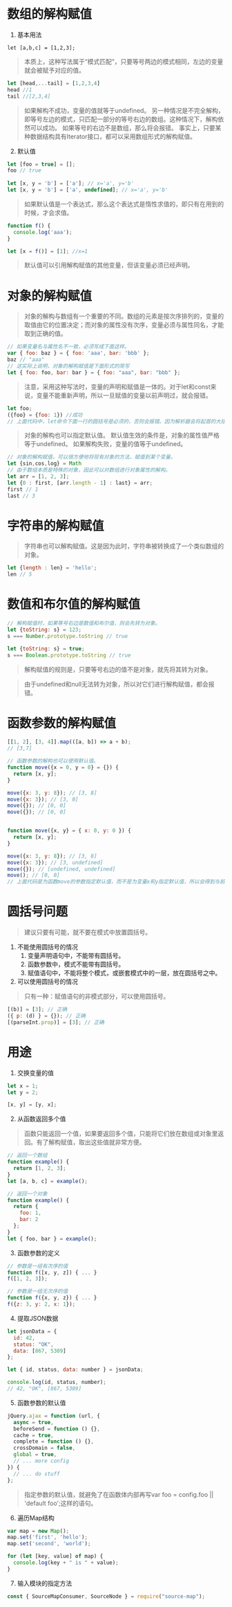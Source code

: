 # 数组的解构赋值
1. 基本用法

`let [a,b,c] = [1,2,3];`
> 本质上，这种写法属于“模式匹配”，只要等号两边的模式相同，左边的变量就会被赋予对应的值。
```javascript
let [head,...tail] = [1,2,3,4]
head //1
tail //[2,3,4]
```
> 如果解构不成功，变量的值就等于undefined。
> 另一种情况是不完全解构，即等号左边的模式，只匹配一部分的等号右边的数组。这种情况下，解构依然可以成功。
> 如果等号的右边不是数组，那么将会报错。
> 事实上，只要某种数据结构具有Iterator接口，都可以采用数组形式的解构赋值。

2. 默认值
```javascript
let [foo = true] = [];
foo // true
    
let [x, y = 'b'] = ['a']; // x='a', y='b'
let [x, y = 'b'] = ['a', undefined]; // x='a', y='b'
```
> 如果默认值是一个表达式，那么这个表达式是惰性求值的，即只有在用到的时候，才会求值。

```javascript
function f() {
  console.log('aaa');
}

let [x = f()] = [1]; //x=1
```
> 默认值可以引用解构赋值的其他变量，但该变量必须已经声明。


# 对象的解构赋值

> 对象的解构与数组有一个重要的不同。数组的元素是按次序排列的，变量的取值由它的位置决定；而对象的属性没有次序，变量必须与属性同名，才能取到正确的值。
```javascript
// 如果变量名与属性名不一致，必须写成下面这样。
var { foo: baz } = { foo: 'aaa', bar: 'bbb' };
baz // "aaa"
// 这实际上说明，对象的解构赋值是下面形式的简写
let { foo: foo, bar: bar } = { foo: "aaa", bar: "bbb" };
```
> 注意，采用这种写法时，变量的声明和赋值是一体的。对于let和const来说，变量不能重新声明，所以一旦赋值的变量以前声明过，就会报错。
```javascript
let foo;
({foo} = {foo: 1}) //成功
// 上面代码中，let命令下面一行的圆括号是必须的，否则会报错。因为解析器会将起首的大括号，理解成一个代码块，而不是赋值语句。
```   
> 对象的解构也可以指定默认值。
> 默认值生效的条件是，对象的属性值严格等于undefined。
> 如果解构失败，变量的值等于undefined。
```javascript
// 对象的解构赋值，可以很方便地将现有对象的方法，赋值到某个变量。
let {sin,cos,log} = Math
// 由于数组本质是特殊的对象，因此可以对数组进行对象属性的解构。
let arr = [1, 2, 3];
let {0 : first, [arr.length - 1] : last} = arr;
first // 1
last // 3
```

# 字符串的解构赋值
> 字符串也可以解构赋值。这是因为此时，字符串被转换成了一个类似数组的对象。
```javascript
let {length : len} = 'hello';
len // 5
```

# 数值和布尔值的解构赋值
```javascript
// 解构赋值时，如果等号右边是数值和布尔值，则会先转为对象。
let {toString: s} = 123;
s === Number.prototype.toString // true

let {toString: s} = true;
s === Boolean.prototype.toString // true
```
> 解构赋值的规则是，只要等号右边的值不是对象，就先将其转为对象。

> 由于undefined和null无法转为对象，所以对它们进行解构赋值，都会报错。

# 函数参数的解构赋值
```javascript
[[1, 2], [3, 4]].map(([a, b]) => a + b);
// [3,7]

// 函数参数的解构也可以使用默认值。
function move({x = 0, y = 0} = {}) {
  return [x, y];
}

move({x: 3, y: 8}); // [3, 8]
move({x: 3}); // [3, 0]
move({}); // [0, 0]
move({}); // [0, 0]


function move({x, y} = { x: 0, y: 0 }) {
  return [x, y];
}

move({x: 3, y: 8}); // [3, 8]
move({x: 3}); // [3, undefined]
move({}); // [undefined, undefined]
move(); // [0, 0]
// 上面代码是为函数move的参数指定默认值，而不是为变量x和y指定默认值，所以会得到与前一种写法不同的结果。
```


# 圆括号问题
> 建议只要有可能，就不要在模式中放置圆括号。
1. 不能使用圆括号的情况
    1. 变量声明语句中，不能带有圆括号。
    2. 函数参数中，模式不能带有圆括号。
    3. 赋值语句中，不能将整个模式，或嵌套模式中的一层，放在圆括号之中。
2. 可以使用圆括号的情况
> 只有一种：赋值语句的非模式部分，可以使用圆括号。
```javascript
[(b)] = [3]; // 正确
({ p: (d) } = {}); // 正确
[(parseInt.prop)] = [3]; // 正确
```

# 用途
1. 交换变量的值
```javascript
let x = 1;
let y = 2;

[x, y] = [y, x];
```
2. 从函数返回多个值
> 函数只能返回一个值，如果要返回多个值，只能将它们放在数组或对象里返回。有了解构赋值，取出这些值就非常方便。
```javascript
// 返回一个数组
function example() {
  return [1, 2, 3];
}
let [a, b, c] = example();

// 返回一个对象
function example() {
  return {
    foo: 1,
    bar: 2
  };
}
let { foo, bar } = example();
```
3. 函数参数的定义
```javascript
// 参数是一组有次序的值
function f([x, y, z]) { ... }
f([1, 2, 3]);

// 参数是一组无次序的值
function f({x, y, z}) { ... }
f({z: 3, y: 2, x: 1});
```

4. 提取JSON数据
```javascript
let jsonData = {
  id: 42,
  status: "OK",
  data: [867, 5309]
};

let { id, status, data: number } = jsonData;

console.log(id, status, number);
// 42, "OK", [867, 5309]
```

5. 函数参数的默认值
```javascript
jQuery.ajax = function (url, {
  async = true,
  beforeSend = function () {},
  cache = true,
  complete = function () {},
  crossDomain = false,
  global = true,
  // ... more config
}) {
  // ... do stuff
};
```
> 指定参数的默认值，就避免了在函数体内部再写var foo = config.foo || 'default foo';这样的语句。

6. 遍历Map结构
```javascript
var map = new Map();
map.set('first', 'hello');
map.set('second', 'world');

for (let [key, value] of map) {
  console.log(key + " is " + value);
}
```

7. 输入模块的指定方法
```javascript
const { SourceMapConsumer, SourceNode } = require("source-map");
```
